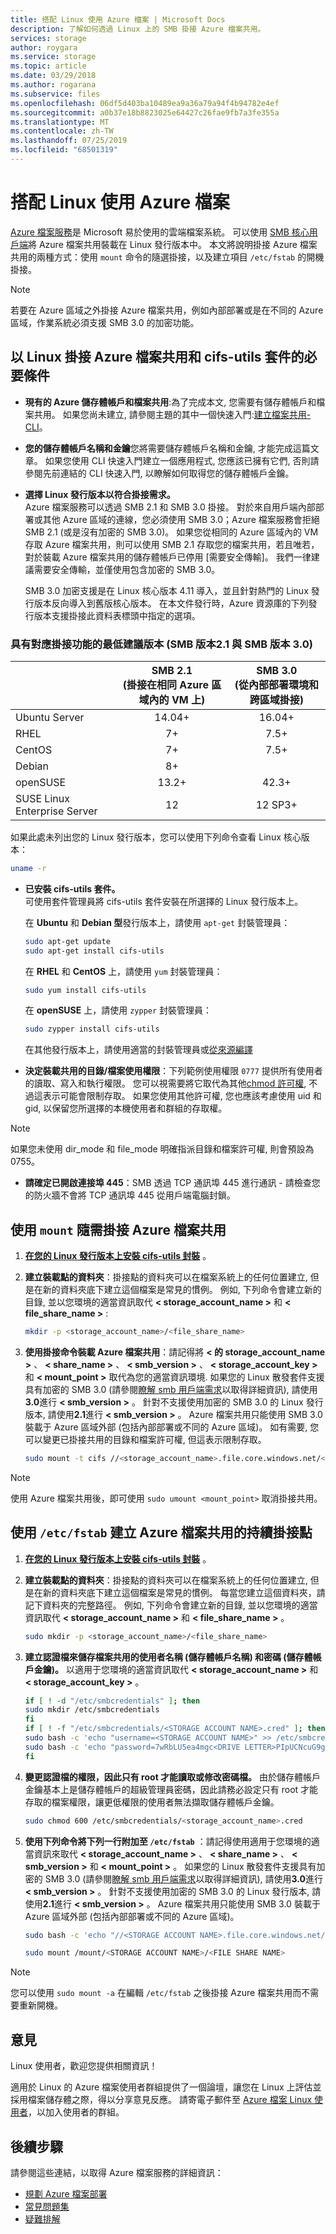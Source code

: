 ```yaml
---
title: 搭配 Linux 使用 Azure 檔案 | Microsoft Docs
description: 了解如何透過 Linux 上的 SMB 掛接 Azure 檔案共用。
services: storage
author: roygara
ms.service: storage
ms.topic: article
ms.date: 03/29/2018
ms.author: rogarana
ms.subservice: files
ms.openlocfilehash: 06df5d403ba10489ea9a36a79a94f4b94782e4ef
ms.sourcegitcommit: a0b37e18b8823025e64427c26fae9fb7a3fe355a
ms.translationtype: MT
ms.contentlocale: zh-TW
ms.lasthandoff: 07/25/2019
ms.locfileid: "68501319"
---
```

# <a name="use-azure-files-with-linux"></a>搭配 Linux 使用 Azure 檔案

[Azure 檔案服務](storage-files-introduction.md)是 Microsoft 易於使用的雲端檔案系統。 可以使用 [SMB 核心用戶端](https://wiki.samba.org/index.php/LinuxCIFS)將 Azure 檔案共用裝載在 Linux 發行版本中。 本文將說明掛接 Azure 檔案共用的兩種方式：使用 `mount` 命令的隨選掛接，以及建立項目 `/etc/fstab` 的開機掛接。

> [!NOTE]  
> 若要在 Azure 區域之外掛接 Azure 檔案共用，例如內部部署或是在不同的 Azure 區域，作業系統必須支援 SMB 3.0 的加密功能。

## <a name="prerequisites-for-mounting-an-azure-file-share-with-linux-and-the-cifs-utils-package"></a>以 Linux 掛接 Azure 檔案共用和 cifs-utils 套件的必要條件
<a id="smb-client-reqs"></a>

* **現有的 Azure 儲存體帳戶和檔案共用**:為了完成本文, 您需要有儲存體帳戶和檔案共用。 如果您尚未建立, 請參閱主題的其中一個快速入門:[建立檔案共用-CLI](storage-how-to-use-files-cli.md)。

* **您的儲存體帳戶名稱和金鑰**您將需要儲存體帳戶名稱和金鑰, 才能完成這篇文章。 如果您使用 CLI 快速入門建立一個應用程式, 您應該已擁有它們, 否則請參閱先前連結的 CLI 快速入門, 以瞭解如何取得您的儲存體帳戶金鑰。

* **選擇 Linux 發行版本以符合掛接需求。**  
      Azure 檔案服務可以透過 SMB 2.1 和 SMB 3.0 掛接。 對於來自用戶端內部部署或其他 Azure 區域的連線，您必須使用 SMB 3.0；Azure 檔案服務會拒絕 SMB 2.1 (或是沒有加密的 SMB 3.0)。 如果您從相同的 Azure 區域內的 VM 存取 Azure 檔案共用，則可以使用 SMB 2.1 存取您的檔案共用，若且唯若，對於裝載 Azure 檔案共用的儲存體帳戶已停用 [需要安全傳輸]。 我們一律建議需要安全傳輸，並僅使用包含加密的 SMB 3.0。

    SMB 3.0 加密支援是在 Linux 核心版本 4.11 導入，並且針對熱門的 Linux 發行版本反向導入到舊版核心版本。 在本文件發行時，Azure 資源庫的下列發行版本支援掛接此資料表標頭中指定的選項。 

### <a name="minimum-recommended-versions-with-corresponding-mount-capabilities-smb-version-21-vs-smb-version-30"></a>具有對應掛接功能的最低建議版本 (SMB 版本2.1 與 SMB 版本 3.0)

|   | SMB 2.1 <br>(掛接在相同 Azure 區域內的 VM 上) | SMB 3.0 <br>(從內部部署環境和跨區域掛接) |
| --- | :---: | :---: |
| Ubuntu Server | 14.04+ | 16.04+ |
| RHEL | 7+ | 7.5+ |
| CentOS | 7+ |  7.5+ |
| Debian | 8+ |   |
| openSUSE | 13.2+ | 42.3+ |
| SUSE Linux Enterprise Server | 12 | 12 SP3+ |

如果此處未列出您的 Linux 發行版本，您可以使用下列命令查看 Linux 核心版本：

```bash
uname -r
```

* <a id="install-cifs-utils"></a>**已安裝 cifs-utils 套件。**  
    可使用套件管理員將 cifs-utils 套件安裝在所選擇的 Linux 發行版本上。 

    在 **Ubuntu** 和 **Debian 型**發行版本上，請使用 `apt-get` 封裝管理員：

    ```bash
    sudo apt-get update
    sudo apt-get install cifs-utils
    ```

    在 **RHEL** 和 **CentOS** 上，請使用 `yum` 封裝管理員：

    ```bash
    sudo yum install cifs-utils
    ```

    在 **openSUSE** 上，請使用 `zypper` 封裝管理員：

    ```bash
    sudo zypper install cifs-utils
    ```

    在其他發行版本上，請使用適當的封裝管理員或[從來源編譯](https://wiki.samba.org/index.php/LinuxCIFS_utils#Download)

* **決定裝載共用的目錄/檔案使用權限**：下列範例使用權限 `0777` 提供所有使用者的讀取、寫入和執行權限。 您可以視需要將它取代為其他[chmod 許可權](https://en.wikipedia.org/wiki/Chmod), 不過這表示可能會限制存取。 如果您使用其他許可權, 您也應該考慮使用 uid 和 gid, 以保留您所選擇的本機使用者和群組的存取權。

> [!NOTE]
> 如果您未使用 dir_mode 和 file_mode 明確指派目錄和檔案許可權, 則會預設為0755。

* **請確定已開啟連接埠 445**：SMB 透過 TCP 通訊埠 445 進行通訊 - 請檢查您的防火牆不會將 TCP 通訊埠 445 從用戶端電腦封鎖。

## <a name="mount-the-azure-file-share-on-demand-with-mount"></a>使用 `mount` 隨需掛接 Azure 檔案共用

1. **[在您的 Linux 發行版本上安裝 cifs-utils 封裝](#install-cifs-utils)** 。

1. **建立裝載點的資料夾**：掛接點的資料夾可以在檔案系統上的任何位置建立, 但是在新的資料夾底下建立這個檔案是常見的慣例。 例如, 下列命令會建立新的目錄, 並以您環境的適當資訊取代 **< storage_account_name >** 和 **< file_share_name >** :

    ```bash
    mkdir -p <storage_account_name>/<file_share_name>
    ```

1. **使用掛接命令裝載 Azure 檔案共用**：請記得將 **< 的 storage_account_name >** 、 **< share_name >** 、 **< smb_version >** 、 **< storage_account_key >** 和 **< mount_point >** 取代為您的適當資訊環境. 如果您的 Linux 散發套件支援具有加密的 SMB 3.0 (請參閱[瞭解 smb 用戶端需求](#smb-client-reqs)以取得詳細資訊), 請使用**3.0**進行 **< smb_version >** 。 針對不支援使用加密的 SMB 3.0 的 Linux 發行版本, 請使用**2.1**進行 **< smb_version >** 。 Azure 檔案共用只能使用 SMB 3.0 裝載于 Azure 區域外部 (包括內部部署或不同的 Azure 區域)。 如有需要, 您可以變更已掛接共用的目錄和檔案許可權, 但這表示限制存取。

    ```bash
    sudo mount -t cifs //<storage_account_name>.file.core.windows.net/<share_name> <mount_point> -o vers=<smb_version>,username=<storage_account_name>,password=<storage_account_key>,dir_mode=0777,file_mode=0777,serverino
    ```

> [!Note]  
> 使用 Azure 檔案共用後，即可使用 `sudo umount <mount_point>` 取消掛接共用。

## <a name="create-a-persistent-mount-point-for-the-azure-file-share-with-etcfstab"></a>使用 `/etc/fstab` 建立 Azure 檔案共用的持續掛接點

1. **[在您的 Linux 發行版本上安裝 cifs-utils 封裝](#install-cifs-utils)** 。

1. **建立裝載點的資料夾**：掛接點的資料夾可以在檔案系統上的任何位置建立, 但是在新的資料夾底下建立這個檔案是常見的慣例。 每當您建立這個資料夾，請記下資料夾的完整路徑。 例如, 下列命令會建立新的目錄, 並以您環境的適當資訊取代 **< storage_account_name >** 和 **< file_share_name >** 。

    ```bash
    sudo mkdir -p <storage_account_name>/<file_share_name>
    ```

1. **建立認證檔來儲存檔案共用的使用者名稱 (儲存體帳戶名稱) 和密碼 (儲存體帳戶金鑰)。** 以適用于您環境的適當資訊取代 **< storage_account_name >** 和 **< storage_account_key >** 。

    ```bash
    if [ ! -d "/etc/smbcredentials" ]; then
    sudo mkdir /etc/smbcredentials
    fi
    if [ ! -f "/etc/smbcredentials/<STORAGE ACCOUNT NAME>.cred" ]; then
    sudo bash -c 'echo "username=<STORAGE ACCOUNT NAME>" >> /etc/smbcredentials/<STORAGE ACCOUNT NAME>.cred'
    sudo bash -c 'echo "password=7wRbLU5ea4mgc<DRIVE LETTER>PIpUCNcuG9gk2W4S2tv7p0cTm62wXTK<DRIVE LETTER>CgJlBJPKYc4VMnwhyQd<DRIVE LETTER>UT<DRIVE LETTER>yR5/RtEHyT/EHtg2Q==" >> /etc/smbcredentials/<STORAGE ACCOUNT NAME>.cred'
    fi
    ```

1. **變更認證檔的權限，因此只有 root 才能讀取或修改密碼檔。** 由於儲存體帳戶金鑰基本上是儲存體帳戶的超級管理員密碼，因此請務必設定只有 root 才能存取的檔案權限，讓更低權限的使用者無法擷取儲存體帳戶金鑰。   

    ```bash
    sudo chmod 600 /etc/smbcredentials/<storage_account_name>.cred
    ```

1. **使用下列命令將下列一行附加至 `/etc/fstab`** ：請記得使用適用于您環境的適當資訊來取代 **< storage_account_name >** 、 **< share_name >** 、 **< smb_version >** 和 **< mount_point >** 。 如果您的 Linux 散發套件支援具有加密的 SMB 3.0 (請參閱[瞭解 smb 用戶端需求](#smb-client-reqs)以取得詳細資訊), 請使用**3.0**進行 **< smb_version >** 。 針對不支援使用加密的 SMB 3.0 的 Linux 發行版本, 請使用**2.1**進行 **< smb_version >** 。 Azure 檔案共用只能使用 SMB 3.0 裝載于 Azure 區域外部 (包括內部部署或不同的 Azure 區域)。

    ```bash
    sudo bash -c 'echo "//<STORAGE ACCOUNT NAME>.file.core.windows.net/<FILE SHARE NAME> /mount/<STORAGE ACCOUNT NAME>/<FILE SHARE NAME> cifs _netdev,nofail,vers=3.0,credentials=/etc/smbcredentials/<STORAGE ACCOUNT NAME>.cred,dir_mode=0777,file_mode=0777,serverino" >> /etc/fstab'

    sudo mount /mount/<STORAGE ACCOUNT NAME>/<FILE SHARE NAME>
    ```

> [!Note]  
> 您可以使用 `sudo mount -a` 在編輯 `/etc/fstab` 之後掛接 Azure 檔案共用而不需要重新開機。

## <a name="feedback"></a>意見

Linux 使用者，歡迎您提供相關資訊！

適用於 Linux 的 Azure 檔案使用者群組提供了一個論壇，讓您在 Linux 上評估並採用檔案儲存體之際，得以分享意見反應。 請寄電子郵件至 [Azure 檔案 Linux 使用者](mailto:azurefileslinuxusers@microsoft.com)，以加入使用者的群組。

## <a name="next-steps"></a>後續步驟

請參閱這些連結，以取得 Azure 檔案服務的詳細資訊：

* [規劃 Azure 檔案部署](storage-files-planning.md)
* [常見問題集](../storage-files-faq.md)
* [疑難排解](storage-troubleshoot-linux-file-connection-problems.md)
